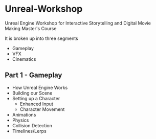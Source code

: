 # Unreal-Workshop
Unreal Engine Workshop for Interactive Storytelling and Digital Movie Making Master's Course

It is broken up into three segments
- Gameplay
- VFX
- Cinematics

## Part 1 - Gameplay
- How Unreal Engine Works
- Building our Scene
- Setting up a Character
  - Enhanced Input
  - Character Movement
- Animations
- Physics
- Collision Detection
- Timelines/Lerps
